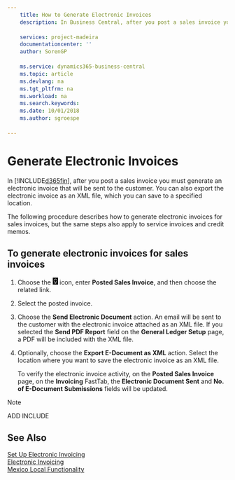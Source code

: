 ```yaml
---
    title: How to Generate Electronic Invoices
    description: In Business Central, after you post a sales invoice you must generate an electronic invoice that will be sent to the customer. You can also export the electronic invoice as an XML file, which you can save to a specified location.

    services: project-madeira
    documentationcenter: ''
    author: SorenGP

    ms.service: dynamics365-business-central
    ms.topic: article
    ms.devlang: na
    ms.tgt_pltfrm: na
    ms.workload: na
    ms.search.keywords:
    ms.date: 10/01/2018
    ms.author: sgroespe

---
```

# Generate Electronic Invoices
In [!INCLUDE[d365fin](../../includes/d365fin_md.md)], after you post a sales invoice you must generate an electronic invoice that will be sent to the customer. You can also export the electronic invoice as an XML file, which you can save to a specified location.  

The following procedure describes how to generate electronic invoices for sales invoices, but the same steps also apply to service invoices and credit memos.  

## To generate electronic invoices for sales invoices  

1.  Choose the ![Search for Page or Report](../../media/ui-search/search_small.png "Search for Page or Report icon") icon, enter **Posted Sales Invoice**, and then choose the related link.  
2.  Select the posted invoice.  
3.  Choose the **Send Electronic Document** action. An email will be sent to the customer with the electronic invoice attached as an XML file. If you selected the **Send PDF Report** field on the **General Ledger Setup** page, a PDF will be included with the XML file.  
4.  Optionally, choose the **Export E-Document as XML** action. Select the location where you want to save the electronic invoice as an XML file.  

    To verify the electronic invoice activity, on the **Posted Sales Invoice** page, on the **Invoicing** FastTab, the **Electronic Document Sent** and **No. of E-Document Submissions** fields will be updated.  

> [!NOTE]  
>  ADD INCLUDE<!--[!INCLUDE[bp_refimplementation](../../includes/bp_refimplementation_md.md)]-->  

## See Also  
 [Set Up Electronic Invoicing](how-to-set-up-electronic-invoicing.md)   
  [Electronic Invoicing](electronic-invoicing.md)  
  [Mexico Local Functionality](mexico-local-functionality.md)

